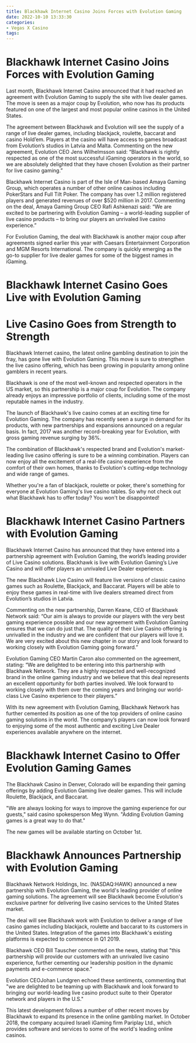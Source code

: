 ```yaml
---
title: Blackhawk Internet Casino Joins Forces with Evolution Gaming
date: 2022-10-10 13:33:30
categories:
- Vegas X Casino
tags:
---
```



#  Blackhawk Internet Casino Joins Forces with Evolution Gaming

Last month, Blackhawk Internet Casino announced that it had reached an agreement with Evolution Gaming to supply the site with live dealer games. The move is seen as a major coup by Evolution, who now has its products featured on one of the largest and most popular online casinos in the United States.

The agreement between Blackhawk and Evolution will see the supply of a range of live dealer games, including blackjack, roulette, baccarat and casino Hold’em. Players at the casino will have access to games broadcast from Evolution’s studios in Latvia and Malta. Commenting on the new agreement, Evolution CEO Jens Wilhelmsson said: “Blackhawk is rightly respected as one of the most successful iGaming operators in the world, so we are absolutely delighted that they have chosen Evolution as their partner for live casino gaming.”

Blackhawk Internet Casino is part of the Isle of Man-based Amaya Gaming Group, which operates a number of other online casinos including PokerStars and Full Tilt Poker. The company has over 1.2 million registered players and generated revenues of over $520 million in 2017. Commenting on the deal, Amaya Gaming Group CEO Rafi Ashkenazi said: “We are excited to be partnering with Evolution Gaming – a world-leading supplier of live casino products – to bring our players an unrivaled live casino experience.”

For Evolution Gaming, the deal with Blackhawk is another major coup after agreements signed earlier this year with Caesars Entertainment Corporation and MGM Resorts International. The company is quickly emerging as the go-to supplier for live dealer games for some of the biggest names in iGaming.

#  Blackhawk Internet Casino Goes Live with Evolution Gaming

# Live Casino Goes from Strength to Strength

Blackhawk Internet casino, the latest online gambling destination to join the fray, has gone live with Evolution Gaming. This move is sure to strengthen the live casino offering, which has been growing in popularity among online gamblers in recent years.

Blackhawk is one of the most well-known and respected operators in the US market, so this partnership is a major coup for Evolution. The company already enjoys an impressive portfolio of clients, including some of the most reputable names in the industry.

The launch of Blackhawk's live casino comes at an exciting time for Evolution Gaming. The company has recently seen a surge in demand for its products, with new partnerships and expansions announced on a regular basis. In fact, 2017 was another record-breaking year for Evolution, with gross gaming revenue surging by 36%.

The combination of Blackhawk's respected brand and Evolution's market-leading live casino offering is sure to be a winning combination. Players can now enjoy all the excitement of a real-life casino experience from the comfort of their own homes, thanks to Evolution's cutting-edge technology and wide range of games.

Whether you're a fan of blackjack, roulette or poker, there's something for everyone at Evolution Gaming's live casino tables. So why not check out what Blackhawk has to offer today? You won't be disappointed!

#  Blackhawk Internet Casino Partners with Evolution Gaming

Blackhawk Internet Casino has announced that they have entered into a partnership agreement with Evolution Gaming, the world’s leading provider of Live Casino solutions. Blackhawk is live with Evolution Gaming’s Live Casino and will offer players an unrivaled Live Dealer experience.

The new Blackhawk Live Casino will feature live versions of classic casino games such as Roulette, Blackjack, and Baccarat. Players will be able to enjoy these games in real-time with live dealers streamed direct from Evolution’s studios in Latvia.

Commenting on the new partnership, Darren Keane, CEO of Blackhawk Network said: “Our aim is always to provide our players with the very best gaming experience possible and our new agreement with Evolution Gaming ensures that we can do just that. The quality of their Live Casino offering is unrivalled in the industry and we are confident that our players will love it. We are very excited about this new chapter in our story and look forward to working closely with Evolution Gaming going forward.”

Evolution Gaming CEO Martin Caron also commented on the agreement, stating: “We are delighted to be entering into this partnership with Blackhawk Network. They are a highly respected and well-recognized brand in the online gaming industry and we believe that this deal represents an excellent opportunity for both parties involved. We look forward to working closely with them over the coming years and bringing our world-class Live Casino experience to their players.”

With its new agreement with Evolution Gaming, Blackhawk Network has further cemented its position as one of the top providers of online casino gaming solutions in the world. The company’s players can now look forward to enjoying some of the most authentic and exciting Live Dealer experiences available anywhere on the internet.

#  Blackhawk Internet Casino to Offer Evolution Gaming Games

The Blackhawk Casino in Denver, Colorado will be expanding their gaming offerings by adding Evolution Gaming live dealer games. This will include Roulette, Blackjack, and Baccarat.

"We are always looking for ways to improve the gaming experience for our guests," said casino spokesperson Meg Wynn. "Adding Evolution Gaming games is a great way to do that."

The new games will be available starting on October 1st.

#  Blackhawk Announces Partnership with Evolution Gaming

Blackhawk Network Holdings, Inc. (NASDAQ:HAWK) announced a new partnership with Evolution Gaming, the world's leading provider of online gaming solutions. The agreement will see Blackhawk become Evolution's exclusive partner for delivering live casino services to the United States market.

The deal will see Blackhawk work with Evolution to deliver a range of live casino games including blackjack, roulette and baccarat to its customers in the United States. Integration of the games into Blackhawk's existing platforms is expected to commence in Q1 2019.

Blackhawk CEO Bill Tauscher commented on the news, stating that "this partnership will provide our customers with an unrivaled live casino experience, further cementing our leadership position in the dynamic payments and e-commerce space."

Evolution CEOJohan Lundgren echoed these sentiments, commenting that "we are delighted to be teaming up with Blackhawk and look forward to bringing our world-leading live casino product suite to their Operator network and players in the U.S."

This latest development follows a number of other recent moves by Blackhawk to expand its presence in the online gambling market. In October 2018, the company acquired Israeli iGaming firm Pariplay Ltd., which provides software and services to some of the world's leading online casinos.